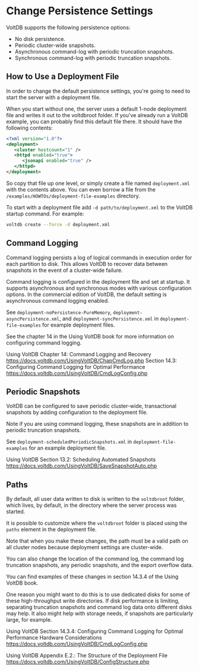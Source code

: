 # Change Persistence Settings

VoltDB supports the following persistence options:

- No disk persistence.
- Periodic cluster-wide snapshots.
- Asynchronous command-log with periodic truncation snapshots.
- Synchronous command-log with periodic truncation snapshots.

How to Use a Deployment File
-----------------------------------------

In order to change the default persistence settings, you're going to need to start the server with a deployment file. 

When you start without one, the server uses a default 1-node deployment file and writes it out to the voltdbroot folder. If you've already run a VoltDB example, you can probably find this default file there. It should have the following contents:

```xml
<?xml version="1.0"?>
<deployment>
   <cluster hostcount="1" />
   <httpd enabled="true">
      <jsonapi enabled="true" />
   </httpd>
</deployment>
```

So copy that file up one level, or simply create a file named `deployment.xml` with the contents above. You can even borrow a file from the `/examples/HOWTOs/deployment-file-examples` directory.

To start with a deployment file add `-d path/to/deployment.xml` to the VoltDB startup command. For example:

```bash
voltdb create --force -d deployment.xml
```

Command Logging
-----------------------------------------

Command logging persists a log of logical commands in execution order for each partition to disk. This allows VoltDB to recover data between snapshots in the event of a cluster-wide failure.

Command logging is configured in the deployment file and set at startup. It supports asynchronous and synchronous modes with various configuration options. In the commercial edition of VoltDB, the default setting is asynchronous command logging enabled.

See `deployment-noPersistence-PureMemory`, `deployment-asyncPersistence.xml`, and `deployment-syncPersistence.xml` in `deployment-file-examples` for example deployment files.

See the chapter 14 in the Using VoltDB book for more information on configuring command logging.

Using VoltDB Chapter 14: Command Logging and Recovery
https://docs.voltdb.com/UsingVoltDB/ChapCmdLog.php
Section 14.3: Configuring Command Logging for Optimal Performance
https://docs.voltdb.com/UsingVoltDB/CmdLogConfig.php

Periodic Snapshots
-----------------------------------------

VoltDB can be configured to save periodic cluster-wide, transactional snapshots by adding configuration to the deployment file.

Note if you are using command logging, these snapshots are in addition to periodic truncation snapshots.

See `deployment-scheduledPeriodicSnapshots.xml` in `deployment-file-examples` for an example deployment file.

Using VoltDB Section 13.2: Scheduling Automated Snapshots
https://docs.voltdb.com/UsingVoltDB/SaveSnapshotAuto.php

Paths
-----------------------------------------

By default, all user data written to disk is written to the `voltdbroot` folder, which lives, by default, in the directory where the server process was started.

It is possible to customize where the `voltdbroot` folder is placed using the `paths` element in the deployment file.

Note that when you make these changes, the path must be a valid path on all cluster nodes because deployment settings are cluster-wide.

You can also change the location of the command log, the command log truncation snapshots, any periodic snapshots, and the export overflow data.

You can find examples of these changes in section 14.3.4 of the Using VoltDB book. 

One reason you might want to do this is to use dedicated disks for some of these high-throughput write directories. If disk performance is limiting, separating truncation snapshots and command log data onto different disks may help. It also might help with storage needs, if snapshots are particularly large, for example.

Using VoltDB Section 14.3.4: 
Configuring Command Logging for Optimal Performance
Hardware Considerations
https://docs.voltdb.com/UsingVoltDB/CmdLogConfig.php

Using VoltDB Appendix E.2.: The Structure of the Deployment File
https://docs.voltdb.com/UsingVoltDB/ConfigStructure.php

